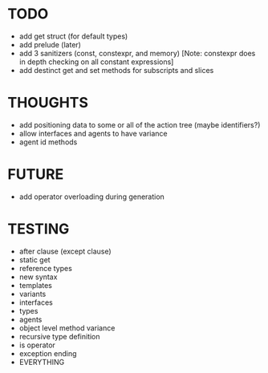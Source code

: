 # TODO

- add get struct (for default types)
- add prelude (later)
- add 3 sanitizers (const, constexpr, and memory) [Note: constexpr does in depth checking on all constant expressions]
- add destinct get and set methods for subscripts and slices

# THOUGHTS

- add positioning data to some or all of the action tree (maybe identifiers?)
- allow interfaces and agents to have variance
- agent id methods

# FUTURE

- add operator overloading during generation

# TESTING

- after clause (except clause)
- static get
- reference types
- new syntax
- templates
- variants
- interfaces
- types
- agents
- object level method variance
- recursive type definition
- is operator
- exception ending
- EVERYTHING
